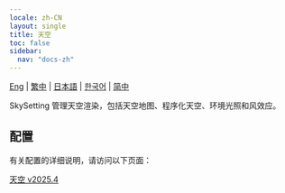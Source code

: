 ```yaml
---
locale: zh-CN
layout: single
title: 天空
toc: false
sidebar:
  nav: "docs-zh"
---
```

[Eng](/dancexr/features/sky) | [繁中](/tw/dancexr/features/sky) | [日本語](/jp/dancexr/features/sky) | [한국어](/kr/dancexr/features/sky) | [简中](/zh/dancexr/features/sky)

SkySetting 管理天空渲染，包括天空地图、程序化天空、环境光照和风效应。

## 配置

有关配置的详细说明，请访问以下页面：

[天空 v2025.4](/dancexr/menu/2025.4/scene/sky)